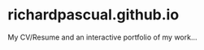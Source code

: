 richardpascual.github.io
=======================

My CV/Resume and an interactive portfolio of my work... 
